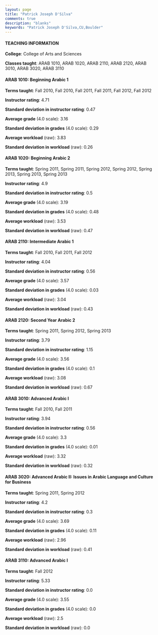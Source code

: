 ```yaml
---
layout: page
title: "Patrick Joseph D'Silva" 
comments: true
description: "blanks"
keywords: "Patrick Joseph D'Silva,CU,Boulder"
---
```

<head>
<script src="https://ajax.googleapis.com/ajax/libs/jquery/2.1.3/jquery.min.js"></script>
<script src="https://dl.dropboxusercontent.com/s/pc42nxpaw1ea4o9/highcharts.js?dl=0"></script>
<!-- <script src="../assets/js/highcharts.js"></script> -->
<style type="text/css">@font-face {
	font-family: "Bebas Neue";
	src: url(https://www.filehosting.org/file/details/544349/BebasNeue Regular.otf) format("opentype");
	}
	h1.Bebas { 
		font-family: "Bebas Neue", Verdana, Tahoma;
	}
</style>
</head>
	   
#### TEACHING INFORMATION

**College**: College of Arts and Sciences

**Classes taught**: ARAB 1010, ARAB 1020, ARAB 2110, ARAB 2120, ARAB 3010, ARAB 3020, ARAB 3110

#### ARAB 1010: Beginning Arabic 1

**Terms taught**: Fall 2010, Fall 2010, Fall 2011, Fall 2011, Fall 2012, Fall 2012

**Instructor rating**: 4.71

**Standard deviation in instructor rating**: 0.47

**Average grade** (4.0 scale): 3.16

**Standard deviation in grades** (4.0 scale): 0.29

**Average workload** (raw): 3.83

**Standard deviation in workload** (raw): 0.26

#### ARAB 1020: Beginning Arabic 2

**Terms taught**: Spring 2011, Spring 2011, Spring 2012, Spring 2012, Spring 2013, Spring 2013, Spring 2013

**Instructor rating**: 4.9

**Standard deviation in instructor rating**: 0.5

**Average grade** (4.0 scale): 3.19

**Standard deviation in grades** (4.0 scale): 0.48

**Average workload** (raw): 3.53

**Standard deviation in workload** (raw): 0.47

#### ARAB 2110: Intermediate Arabic 1

**Terms taught**: Fall 2010, Fall 2011, Fall 2012

**Instructor rating**: 4.04

**Standard deviation in instructor rating**: 0.56

**Average grade** (4.0 scale): 3.57

**Standard deviation in grades** (4.0 scale): 0.03

**Average workload** (raw): 3.04

**Standard deviation in workload** (raw): 0.43

#### ARAB 2120: Second Year Arabic 2

**Terms taught**: Spring 2011, Spring 2012, Spring 2013

**Instructor rating**: 3.79

**Standard deviation in instructor rating**: 1.15

**Average grade** (4.0 scale): 3.56

**Standard deviation in grades** (4.0 scale): 0.1

**Average workload** (raw): 3.08

**Standard deviation in workload** (raw): 0.67

#### ARAB 3010: Advanced Arabic I

**Terms taught**: Fall 2010, Fall 2011

**Instructor rating**: 3.94

**Standard deviation in instructor rating**: 0.56

**Average grade** (4.0 scale): 3.3

**Standard deviation in grades** (4.0 scale): 0.01

**Average workload** (raw): 3.32

**Standard deviation in workload** (raw): 0.32

#### ARAB 3020: Advanced Arabic II: Issues in Arabic Language and Culture for Business

**Terms taught**: Spring 2011, Spring 2012

**Instructor rating**: 4.2

**Standard deviation in instructor rating**: 0.3

**Average grade** (4.0 scale): 3.69

**Standard deviation in grades** (4.0 scale): 0.11

**Average workload** (raw): 2.96

**Standard deviation in workload** (raw): 0.41

#### ARAB 3110: Advanced Arabic I

**Terms taught**: Fall 2012

**Instructor rating**: 5.33

**Standard deviation in instructor rating**: 0.0

**Average grade** (4.0 scale): 3.55

**Standard deviation in grades** (4.0 scale): 0.0

**Average workload** (raw): 2.5

**Standard deviation in workload** (raw): 0.0

